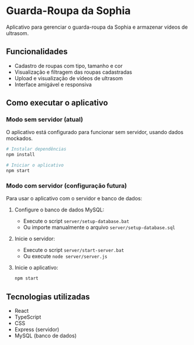 # Guarda-Roupa da Sophia

Aplicativo para gerenciar o guarda-roupa da Sophia e armazenar vídeos de ultrasom.

## Funcionalidades

- Cadastro de roupas com tipo, tamanho e cor
- Visualização e filtragem das roupas cadastradas
- Upload e visualização de vídeos de ultrasom
- Interface amigável e responsiva

## Como executar o aplicativo

### Modo sem servidor (atual)

O aplicativo está configurado para funcionar sem servidor, usando dados mockados.

```bash
# Instalar dependências
npm install

# Iniciar o aplicativo
npm start
```

### Modo com servidor (configuração futura)

Para usar o aplicativo com o servidor e banco de dados:

1. Configure o banco de dados MySQL:
   - Execute o script `server/setup-database.bat`
   - Ou importe manualmente o arquivo `server/setup-database.sql`

2. Inicie o servidor:
   - Execute o script `server/start-server.bat`
   - Ou execute `node server/server.js`

3. Inicie o aplicativo:
   ```bash
   npm start
   ```

## Tecnologias utilizadas

- React
- TypeScript
- CSS
- Express (servidor)
- MySQL (banco de dados)